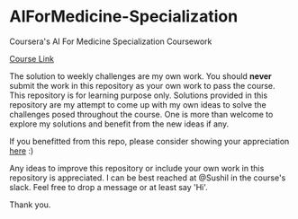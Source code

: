 # AIForMedicine-Specialization
Coursera's AI For Medicine Specialization Coursework

[Course Link](https://www.coursera.org/specializations/ai-for-medicine)

The solution to weekly challenges are my own work. You should **never** submit the work in this repository as your own work to pass the course. This repository is for learning purpose only. Solutions provided in this repository are my attempt to come up with my own ideas to solve the challenges posed throughout the course. One is more than welcome to explore my solutions and benefit from the new ideas if any.

If you benefitted from this repo, please consider showing your appreciation [here](https://www.buymeacoffee.com/ey0XpgZ) :)

Any ideas to improve this repository or include your own work in this repository is appreciated. I can be best reached at @Sushil in the course's slack. Feel free to drop a message or at least say 'Hi'.

Thank you.
